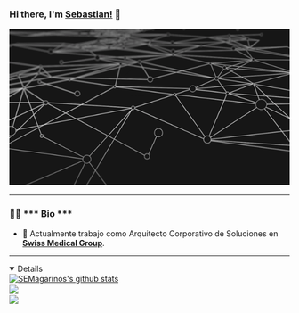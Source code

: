 
### Hi there, I'm [Sebastian!](https://smagarinos.com.ar) 👋

<!---### Hi there, I'm [Anurag!](https://anuraghazra.github.io) 👋

<a href="https://codesandbox.io/u/anuraghazra">
  <img align="left" alt="Anurag Hazra | CodeSandbox" width="20px" src="https://raw.githubusercontent.com/anuraghazra/anuraghazra/master/assets/codesandbox.svg" />
</a>
<a href="https://twitter.com/anuraghazru">
  <img align="left" alt="Anurag Hazra | Twitter" width="21px" src="https://raw.githubusercontent.com/anuraghazra/anuraghazra/master/assets/twitter.svg" />
</a>
<a href="https://discord.gg/VK4k3Br">
  <img align="left" alt="Anurag's Discord" width="21px" src="https://raw.githubusercontent.com/anuraghazra/anuraghazra/master/assets/discord-round.svg" />
</a>

<br />
<br />

Hi, I'm Anurag Hazra, a passionate self-taught frontEnd web developer from India.

- 🔭 I’m currently working on [renderless-components](https://github.com/timelessco/renderless-components)
- 🌱 I’m currently learning Typescript
- 👯 I’m looking to collaborate on [Github Readme Stats](https://github.com/anuraghazra/github-readme-stats)
- 💬 Ask me about anything [here](https://github.com/anuraghazra/anuraghazra/issues)

 **Languages and Tools:**  
 --->

<!--- 
  if you have forked this to use on your profile, 
  Change the `github-readme-stats.anuraghazra1.vercel.app` to `github-readme-stats.vercel.app` 
--->

<!-- Change the `github-readme-stats.anuraghazra1.vercel.app` to `github-readme-stats.vercel.app`  -->

[![header](header.gif)](https://linkedin.com/in/smagarinos)


---
### 👨‍🚀 *** Bio ***

- 🏢 Actualmente trabajo como Arquitecto Corporativo de Soluciones en  **[Swiss Medical Group](https://swissmedical.com.ar)**.
<!-- - ⚙️ Uso a diario herramientas de ofimatica ``, `.ipynb`, `.ts` and **relevant technologies**. 
- 🌍 Soy **Flutter Community**.
- 🌱 Learning all about **Open Source**.
- 💬 Ask me about **Mobile Development** or... memes?
- ⚡️ Fun fact: I live ***alone***.
-->

---
<details open>
<a href="https://smagarinos.com.ar">
  <img align="center" src="https://github-readme-stats.vercel.app/api?username=SEMagarinos&show_icons=true&include_all_commits=true&theme=material-palenight" alt="SEMagarinos's github stats" />
</a>
<br>
<a href="https://smagarinos.com.ar">
  <!-- Change the `github-readme-stats.anuraghazra1.vercel.app` to `github-readme-stats.vercel.app`  -->
  <img align="center" src="https://github-readme-stats.vercel.app/api/top-langs/?username=SEMagarinos&layout=compact&theme=material-palenight" />
</a>
<br>
<a href="https://smagarinos.com.ar">
  <!-- Change the `github-readme-stats.anuraghazra1.vercel.app` to `github-readme-stats.vercel.app`  -->
  <img align="center" src="https://github-readme-stats.vercel.app/api/pin/?username=SEMagarinos&repo=github-readme-stats&theme=material-palenight" />
</a>    

</details>